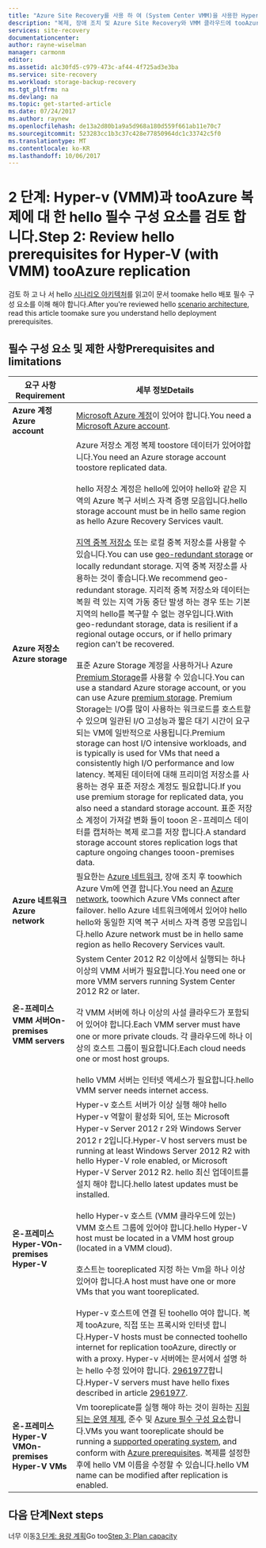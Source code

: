 ```yaml
---
title: "Azure Site Recovery를 사용 하 여 (System Center VMM)을 사용한 Hyper-v tooAzure 복제에 대 한 aaaReview hello 필수 구성 요소 | Microsoft Docs"
description: "복제, 장애 조치 및 Azure Site Recovery와 VMM 클라우드에 tooAzure의 온-프레미스 Hyper-v Vm의 복구를 설정 하기 위한 사전 요구 사항을 hello 설명"
services: site-recovery
documentationcenter: 
author: rayne-wiselman
manager: carmonm
editor: 
ms.assetid: a1c30fd5-c979-473c-af44-4f725ad3e3ba
ms.service: site-recovery
ms.workload: storage-backup-recovery
ms.tgt_pltfrm: na
ms.devlang: na
ms.topic: get-started-article
ms.date: 07/24/2017
ms.author: raynew
ms.openlocfilehash: de13a2d80b1a9a5d968a180d559f661ab11e70c7
ms.sourcegitcommit: 523283cc1b3c37c428e77850964dc1c33742c5f0
ms.translationtype: MT
ms.contentlocale: ko-KR
ms.lasthandoff: 10/06/2017
---
```

# <a name="step-2-review-hello-prerequisites-for-hyper-v-with-vmm-tooazure-replication"></a><span data-ttu-id="3652a-103">2 단계: Hyper-v (VMM)과 tooAzure 복제에 대 한 hello 필수 구성 요소를 검토 합니다.</span><span class="sxs-lookup"><span data-stu-id="3652a-103">Step 2: Review hello prerequisites for Hyper-V (with VMM) tooAzure replication</span></span>

<span data-ttu-id="3652a-104">검토 하 고 나 서 hello [시나리오 아키텍처](vmm-to-azure-walkthrough-architecture.md)를 읽고이 문서 toomake hello 배포 필수 구성 요소를 이해 해야 합니다.</span><span class="sxs-lookup"><span data-stu-id="3652a-104">After you're reviewed hello [scenario architecture](vmm-to-azure-walkthrough-architecture.md), read this article toomake sure you understand hello deployment prerequisites.</span></span> 

## <a name="prerequisites-and-limitations"></a><span data-ttu-id="3652a-105">필수 구성 요소 및 제한 사항</span><span class="sxs-lookup"><span data-stu-id="3652a-105">Prerequisites and limitations</span></span>

<span data-ttu-id="3652a-106">**요구 사항**</span><span class="sxs-lookup"><span data-stu-id="3652a-106">**Requirement**</span></span> | <span data-ttu-id="3652a-107">**세부 정보**</span><span class="sxs-lookup"><span data-stu-id="3652a-107">**Details**</span></span>
--- | ---
<span data-ttu-id="3652a-108">**Azure 계정**</span><span class="sxs-lookup"><span data-stu-id="3652a-108">**Azure account**</span></span> | <span data-ttu-id="3652a-109">[Microsoft Azure 계정](http://azure.microsoft.com/)이 있어야 합니다.</span><span class="sxs-lookup"><span data-stu-id="3652a-109">You need a [Microsoft Azure account](http://azure.microsoft.com/).</span></span>
<span data-ttu-id="3652a-110">**Azure 저장소**</span><span class="sxs-lookup"><span data-stu-id="3652a-110">**Azure storage**</span></span> | <span data-ttu-id="3652a-111">Azure 저장소 계정 복제 toostore 데이터가 있어야합니다.</span><span class="sxs-lookup"><span data-stu-id="3652a-111">You need an Azure storage account toostore replicated data.</span></span><br/><br/> <span data-ttu-id="3652a-112">hello 저장소 계정은 hello에 있어야 hello와 같은 지역의 Azure 복구 서비스 자격 증명 모음입니다.</span><span class="sxs-lookup"><span data-stu-id="3652a-112">hello storage account must be in hello same region as hello Azure Recovery Services vault.</span></span><br/><br/><span data-ttu-id="3652a-113">[지역 중복 저장소](../storage/common/storage-redundancy.md#geo-redundant-storage) 또는 로컬 중복 저장소를 사용할 수 있습니다.</span><span class="sxs-lookup"><span data-stu-id="3652a-113">You can use [geo-redundant storage](../storage/common/storage-redundancy.md#geo-redundant-storage) or locally redundant storage.</span></span> <span data-ttu-id="3652a-114">지역 중복 저장소를 사용하는 것이 좋습니다.</span><span class="sxs-lookup"><span data-stu-id="3652a-114">We recommend geo-redundant storage.</span></span> <span data-ttu-id="3652a-115">지리적 중복 저장소와 데이터는 복원 력 있는 지역 가동 중단 발생 하는 경우 또는 기본 지역의 hello를 복구할 수 없는 경우입니다.</span><span class="sxs-lookup"><span data-stu-id="3652a-115">With geo-redundant storage, data is resilient if a regional outage occurs, or if hello primary region can't be recovered.</span></span><br/><br/> <span data-ttu-id="3652a-116">표준 Azure Storage 계정을 사용하거나 Azure [Premium Storage](../storage/common/storage-premium-storage.md)를 사용할 수 있습니다.</span><span class="sxs-lookup"><span data-stu-id="3652a-116">You can use a standard Azure storage account, or you can use Azure [premium storage](../storage/common/storage-premium-storage.md).</span></span> <span data-ttu-id="3652a-117">Premium Storage는 I/O를 많이 사용하는 워크로드를 호스트할 수 있으며 일관된 I/O 고성능과 짧은 대기 시간이 요구되는 VM에 일반적으로 사용됩니다.</span><span class="sxs-lookup"><span data-stu-id="3652a-117">Premium storage can host I/O intensive workloads, and is typically is used for VMs that need a consistently high I/O performance and low latency.</span></span> <span data-ttu-id="3652a-118">복제된 데이터에 대해 프리미엄 저장소를 사용하는 경우 표준 저장소 계정도 필요합니다.</span><span class="sxs-lookup"><span data-stu-id="3652a-118">If you use premium storage for replicated data, you also need a standard storage account.</span></span> <span data-ttu-id="3652a-119">표준 저장소 계정이 가져갈 변화 들이 tooon 온-프레미스 데이터를 캡처하는 복제 로그를 저장 합니다.</span><span class="sxs-lookup"><span data-stu-id="3652a-119">A standard storage account stores replication logs that capture ongoing changes tooon-premises data.</span></span>
<span data-ttu-id="3652a-120">**Azure 네트워크**</span><span class="sxs-lookup"><span data-stu-id="3652a-120">**Azure network**</span></span> | <span data-ttu-id="3652a-121">필요한는 [Azure 네트워크](../virtual-network/virtual-network-get-started-vnet-subnet.md), 장애 조치 후 toowhich Azure Vm에 연결 합니다.</span><span class="sxs-lookup"><span data-stu-id="3652a-121">You need an [Azure network](../virtual-network/virtual-network-get-started-vnet-subnet.md), toowhich Azure VMs connect after failover.</span></span> <span data-ttu-id="3652a-122">hello Azure 네트워크에에서 있어야 hello hello와 동일한 지역 복구 서비스 자격 증명 모음입니다.</span><span class="sxs-lookup"><span data-stu-id="3652a-122">hello Azure network must be in hello same region as hello Recovery Services vault.</span></span>
<span data-ttu-id="3652a-123">**온-프레미스 VMM 서버**</span><span class="sxs-lookup"><span data-stu-id="3652a-123">**On-premises VMM servers**</span></span> | <span data-ttu-id="3652a-124">System Center 2012 R2 이상에서 실행되는 하나 이상의 VMM 서버가 필요합니다.</span><span class="sxs-lookup"><span data-stu-id="3652a-124">You need one or more VMM servers running System Center 2012 R2 or later.</span></span><br/><br/> <span data-ttu-id="3652a-125">각 VMM 서버에 하나 이상의 사설 클라우드가 포함되어 있어야 합니다.</span><span class="sxs-lookup"><span data-stu-id="3652a-125">Each VMM server must have one or more private clouds.</span></span> <span data-ttu-id="3652a-126">각 클라우드에 하나 이상의 호스트 그룹이 필요합니다.</span><span class="sxs-lookup"><span data-stu-id="3652a-126">Each cloud needs one or most host groups.</span></span><br/><br/> <span data-ttu-id="3652a-127">hello VMM 서버는 인터넷 액세스가 필요합니다.</span><span class="sxs-lookup"><span data-stu-id="3652a-127">hello VMM server needs internet access.</span></span>
<span data-ttu-id="3652a-128">**온-프레미스 Hyper-V**</span><span class="sxs-lookup"><span data-stu-id="3652a-128">**On-premises Hyper-V**</span></span> | <span data-ttu-id="3652a-129">Hyper-v 호스트 서버가 이상 실행 해야 hello Hyper-v 역할이 활성화 되어, 또는 Microsoft Hyper-v Server 2012 r 2와 Windows Server 2012 r 2입니다.</span><span class="sxs-lookup"><span data-stu-id="3652a-129">Hyper-V host servers must be running at least Windows Server 2012 R2 with hello Hyper-V role enabled, or Microsoft Hyper-V Server 2012 R2.</span></span> <span data-ttu-id="3652a-130">hello 최신 업데이트를 설치 해야 합니다.</span><span class="sxs-lookup"><span data-stu-id="3652a-130">hello latest updates must be installed.</span></span><br/><br/> <span data-ttu-id="3652a-131">hello Hyper-v 호스트 (VMM 클라우드에 있는) VMM 호스트 그룹에 있어야 합니다.</span><span class="sxs-lookup"><span data-stu-id="3652a-131">hello Hyper-V host must be located in a VMM host group (located in a VMM cloud).</span></span><br/><br/> <span data-ttu-id="3652a-132">호스트는 tooreplicated 지정 하는 Vm을 하나 이상 있어야 합니다.</span><span class="sxs-lookup"><span data-stu-id="3652a-132">A host must have one or more VMs that you want tooreplicated.</span></span><br/><br/> <span data-ttu-id="3652a-133">Hyper-v 호스트에 연결 된 toohello 여야 합니다. 복제 tooAzure, 직접 또는 프록시와 인터넷 합니다.</span><span class="sxs-lookup"><span data-stu-id="3652a-133">Hyper-V hosts must be connected toohello internet for replication tooAzure, directly or with a proxy.</span></span> <span data-ttu-id="3652a-134">Hyper-v 서버에는 문서에서 설명 하는 hello 수정 있어야 합니다. [2961977](https://support.microsoft.com/kb/2961977)합니다.</span><span class="sxs-lookup"><span data-stu-id="3652a-134">Hyper-V servers must have hello fixes described in article [2961977](https://support.microsoft.com/kb/2961977).</span></span>
<span data-ttu-id="3652a-135">**온-프레미스 Hyper-V VM**</span><span class="sxs-lookup"><span data-stu-id="3652a-135">**On-premises Hyper-V VMs**</span></span> | <span data-ttu-id="3652a-136">Vm tooreplicate를 실행 해야 하는 것이 원하는 [지원 되는 운영 체제](site-recovery-support-matrix-to-azure.md#support-for-replicated-machine-os-versions), 준수 및 [Azure 필수 구성 요소](site-recovery-support-matrix-to-azure.md#failed-over-azure-vm-requirements)합니다.</span><span class="sxs-lookup"><span data-stu-id="3652a-136">VMs you want tooreplicate should be running a [supported operating system](site-recovery-support-matrix-to-azure.md#support-for-replicated-machine-os-versions), and conform with [Azure prerequisites](site-recovery-support-matrix-to-azure.md#failed-over-azure-vm-requirements).</span></span> <span data-ttu-id="3652a-137">복제를 설정한 후에 hello VM 이름을 수정할 수 있습니다.</span><span class="sxs-lookup"><span data-stu-id="3652a-137">hello VM name can be modified after replication is enabled.</span></span> 




## <a name="next-steps"></a><span data-ttu-id="3652a-138">다음 단계</span><span class="sxs-lookup"><span data-stu-id="3652a-138">Next steps</span></span>

<span data-ttu-id="3652a-139">너무 이동[3 단계: 용량 계획](vmm-to-azure-walkthrough-capacity.md)</span><span class="sxs-lookup"><span data-stu-id="3652a-139">Go too[Step 3: Plan capacity](vmm-to-azure-walkthrough-capacity.md)</span></span>
